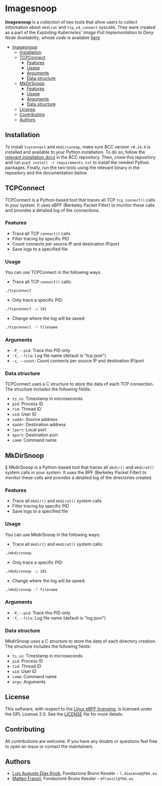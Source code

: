 # Imagesnoop

**Imagesnoop** is a collection of two tools that allow users to collect information about `mkdirat` and `tcp_v4_connect` syscalls.
They were created as a part of the *Exploiting Kubernetes' Image Pull Implementation to Deny Node Availability*, whose code
is available [here](https://github.com/risingfbk/magi).

- [Imagesnoop](#imagesnoop)
  - [Installation](#installation)
  - [TCPConnect](#tcpconnect)
    - [Features](#features)
    - [Usage](#usage)
    - [Arguments](#arguments)
    - [Data structure](#data-structure)
  - [MkDirSnoop](#mkdirsnoop)
    - [Features](#features-1)
    - [Usage](#usage-1)
    - [Arguments](#arguments-1)
    - [Data structure](#data-structure-1)
  - [License](#license)
  - [Contributing](#contributing)
  - [Authors](#authors)

## Installation

To install `tcpconnect` and `mkdirssnoop`, make sure BCC version `>0.24.0` is installed and available to your Python installation. To do so,
follow the [relevant installation docs](https://github.com/iovisor/bcc/blob/master/INSTALL.md) in the BCC repository. Then, clone
this repository and run `pip3 install -r requirements.txt` to install the needed Python packages. Finally, run the two tools
using the relevant binary in the repository and the documentation below.

## TCPConnect

TCPConnect is a Python-based tool that traces all TCP `tcp_connect()` calls in your system. It uses eBPF (Berkeley Packet Filter) to monitor these calls and provides a detailed log of the connections.

### Features

- Trace all TCP `connect()` calls
- Filter tracing by specific PID
- Count connects per source IP and destination IP/port
- Save logs to a specified file

### Usage

You can use TCPConnect in the following ways:

- Trace all TCP `connect()` calls:

```bash
./tcpconnect
```

- Only trace a specific PID:

```bash
./tcpconnect -p 181
```

- Change where the log will be saved:

```bash
./tcpconnect -f filename
```

### Arguments

- `-P`, `--pid`: Trace this PID only
- `-f`, `--file`: Log file name (default is "tcp.json")
- `-c`, `--count`: Count connects per source IP and destination IP/port

### Data structure

TCPConnect uses a C structure to store the data of each TCP connection. The structure includes the following fields:

- `ts_us`: Timestamp in microseconds
- `pid`: Process ID
- `tid`: Thread ID
- `uid`: User ID
- `saddr`: Source address
- `daddr`: Destination address
- `lport`: Local port
- `dport`: Destination port
- `comm`: Command name

## MkDirSnoop
§
MkdirSnoop is a Python-based tool that traces all `mkdir()` and `mkdirat()` system calls in your system. It uses the BPF (Berkeley Packet Filter) to monitor these calls and provides a detailed log of the directories created.

### Features

- Trace all `mkdir()` and `mkdirat()` system calls
- Filter tracing by specific PID
- Save logs to a specified file

### Usage

You can use MkdirSnoop in the following ways:

- Trace all `mkdir()` and `mkdirat()` system calls:

```bash
./mkdirsnoop
```

- Only trace a specific PID:

```bash
./mkdirsnoop -p 181
```

- Change where the log will be saved:

```bash
./mkdirsnoop -f filename
```

### Arguments

- `-P`, `--pid`: Trace this PID only
- `-f`, `--file`: Log file name (default is "log.json")

### Data structure

MkdirSnoop uses a C structure to store the data of each directory creation. The structure includes the following fields:

- `ts_us`: Timestamp in microseconds
- `pid`: Process ID
- `tid`: Thread ID
- `uid`: User ID
- `comm`: Command name
- `argv`: Arguments

## License

This software, with respect to the [Linux eBPF licensing](https://docs.kernel.org/bpf/bpf_licensing.html), is
licensed under the GPL License 2.0. See the [LICENSE](LICENSE) file for more details.

## Contributing

All contributions are welcome. If you have any doubts or questions feel free to open an issue or contact the maintainers.

## Authors

- [Luis Augusto Dias Knob](https://github.com/luisdknob), Fondazione Bruno Kessler - `l.diasknob@fbk.eu`
- [Matteo Franzil](https://github.com/mfranzil), Fondazione Bruno Kessler - `mfranzil@fbk.eu`

